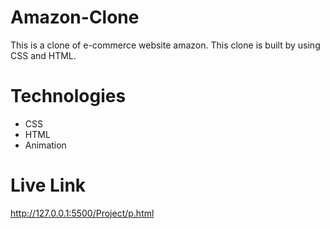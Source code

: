 # Amazon-Clone
This is a clone of e-commerce website amazon. This clone is built by using CSS and HTML.
# Technologies
- CSS
- HTML
- Animation
# Live Link
http://127.0.0.1:5500/Project/p.html
